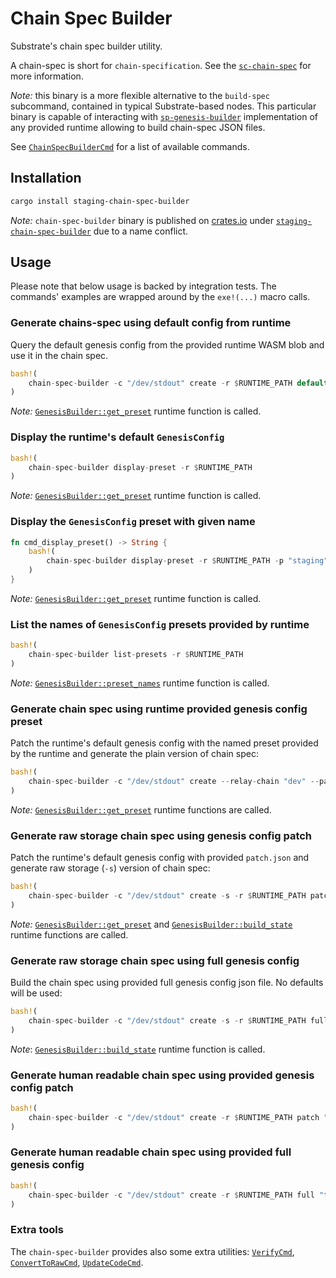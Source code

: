 # Chain Spec Builder

Substrate's chain spec builder utility.

A chain-spec is short for `chain-specification`. See the [`sc-chain-spec`](https://crates.io/docs.rs/sc-chain-spec/latest/sc_chain_spec)
for more information.

_Note:_ this binary is a more flexible alternative to the `build-spec` subcommand, contained in typical Substrate-based nodes.
This particular binary is capable of interacting with [`sp-genesis-builder`](https://docs.rs/sp-genesis-builder/latest/sp_genesis_builder/index.html)
implementation of any provided runtime allowing to build chain-spec JSON files.

See [`ChainSpecBuilderCmd`](https://docs.rs/staging-chain-spec-builder/6.0.0/staging_chain_spec_builder/enum.ChainSpecBuilderCmd.html)
for a list of available commands.

## Installation

```bash
cargo install staging-chain-spec-builder
```

_Note:_ `chain-spec-builder` binary is published on [crates.io](https://crates.io) under
[`staging-chain-spec-builder`](https://crates.io/crates/staging-chain-spec-builder) due to a name conflict.

## Usage

Please note that below usage is backed by integration tests. The commands' examples are wrapped
around by the `exe!(...)` macro calls.

### Generate chains-spec using default config from runtime

Query the default genesis config from the provided runtime WASM blob and use it in the chain spec.

```rust
bash!(
	chain-spec-builder -c "/dev/stdout" create -r $RUNTIME_PATH default
)
```

_Note:_ [`GenesisBuilder::get_preset`](https://docs.rs/sp-genesis-builder/latest/sp_genesis_builder/trait.GenesisBuilder.html#method.get_preset)
runtime function is called.

### Display the runtime's default `GenesisConfig`

```rust
bash!(
	chain-spec-builder display-preset -r $RUNTIME_PATH
)
```

_Note:_ [`GenesisBuilder::get_preset`](https://docs.rs/sp-genesis-builder/latest/sp_genesis_builder/trait.GenesisBuilder.html#method.get_preset)
runtime function is called.

### Display the `GenesisConfig` preset with given name

```rust
fn cmd_display_preset() -> String {
	bash!(
		chain-spec-builder display-preset -r $RUNTIME_PATH -p "staging"
	)
}
```

_Note:_ [`GenesisBuilder::get_preset`](https://docs.rs/sp-genesis-builder/latest/sp_genesis_builder/trait.GenesisBuilder.html#method.get_preset)
runtime function is called.

### List the names of `GenesisConfig` presets provided by runtime

```rust
bash!(
	chain-spec-builder list-presets -r $RUNTIME_PATH
)
```

_Note:_ [`GenesisBuilder::preset_names`](https://docs.rs/sp-genesis-builder/latest/sp_genesis_builder/trait.GenesisBuilder.html#method.preset_names)
runtime function is called.

### Generate chain spec using runtime provided genesis config preset

Patch the runtime's default genesis config with the named preset provided by the runtime and generate the plain
version of chain spec:

```rust
bash!(
	chain-spec-builder -c "/dev/stdout" create --relay-chain "dev" --para-id 1000 -r $RUNTIME_PATH named-preset "staging"
)
```

_Note:_ [`GenesisBuilder::get_preset`](https://docs.rs/sp-genesis-builder/latest/sp_genesis_builder/trait.GenesisBuilder.html#method.get_preset)
runtime functions are called.

### Generate raw storage chain spec using genesis config patch

Patch the runtime's default genesis config with provided `patch.json` and generate raw
storage (`-s`) version of chain spec:

```rust
bash!(
	chain-spec-builder -c "/dev/stdout" create -s -r $RUNTIME_PATH patch "tests/input/patch.json"
)
```

_Note:_ [`GenesisBuilder::get_preset`](https://docs.rs/sp-genesis-builder/latest/sp_genesis_builder/trait.GenesisBuilder.html#method.get_preset)
and
[`GenesisBuilder::build_state`](https://docs.rs/sp-genesis-builder/latest/sp_genesis_builder/trait.GenesisBuilder.html#method.build_state)
runtime functions are called.

### Generate raw storage chain spec using full genesis config

Build the chain spec using provided full genesis config json file. No defaults will be used:

```rust
bash!(
	chain-spec-builder -c "/dev/stdout" create -s -r $RUNTIME_PATH full "tests/input/full.json"
)
```

_Note_: [`GenesisBuilder::build_state`](https://docs.rs/sp-genesis-builder/latest/sp_genesis_builder/trait.GenesisBuilder.html#method.build_state)
runtime function is called.

### Generate human readable chain spec using provided genesis config patch

```rust
bash!(
	chain-spec-builder -c "/dev/stdout" create -r $RUNTIME_PATH patch "tests/input/patch.json"
)
```

### Generate human readable chain spec using provided full genesis config

```rust
bash!(
	chain-spec-builder -c "/dev/stdout" create -r $RUNTIME_PATH full "tests/input/full.json"
)
```

### Extra tools

The `chain-spec-builder` provides also some extra utilities: [`VerifyCmd`](https://docs.rs/staging-chain-spec-builder/latest/staging_chain_spec_builder/struct.VerifyCmd.html),
[`ConvertToRawCmd`](https://docs.rs/staging-chain-spec-builder/latest/staging_chain_spec_builder/struct.ConvertToRawCmd.html),
[`UpdateCodeCmd`](https://docs.rs/staging-chain-spec-builder/latest/staging_chain_spec_builder/struct.UpdateCodeCmd.html).
